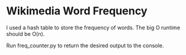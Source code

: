 # Wikimedia Word Frequency

I used a hash table to store the frequency of words. The big O runtime should be O(n).

Run freq_counter.py to return the desired output to the console.
